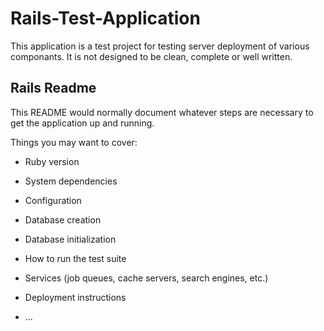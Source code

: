 # Rails-Test-Application

This application is a test project for testing server deployment of various componants. It is not designed to be clean, complete or well written.

## Rails Readme

This README would normally document whatever steps are necessary to get the
application up and running.

Things you may want to cover:

* Ruby version

* System dependencies

* Configuration

* Database creation

* Database initialization

* How to run the test suite

* Services (job queues, cache servers, search engines, etc.)

* Deployment instructions

* ...
